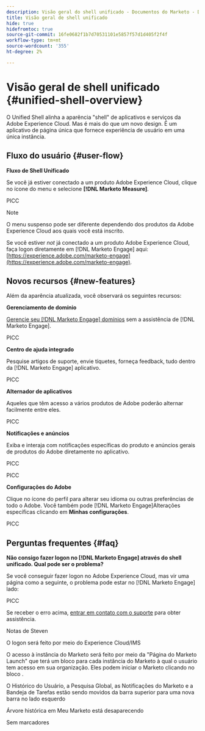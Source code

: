 ```yaml
---
description: Visão geral do shell unificado - Documentos do Marketo - Documentação do produto
title: Visão geral de shell unificado
hide: true
hidefromtoc: true
source-git-commit: 16fe0682f1b7d70531101e5857f57d1d405f2f4f
workflow-type: tm+mt
source-wordcount: '355'
ht-degree: 2%

---
```


# Visão geral de shell unificado {#unified-shell-overview}

O Unified Shell alinha a aparência &quot;shell&quot; de aplicativos e serviços da Adobe Experience Cloud. Mas é mais do que um novo design. É um aplicativo de página única que fornece experiência de usuário em uma única instância.

## Fluxo do usuário {#user-flow}

**Fluxo de Shell Unificado**

Se você já estiver conectado a um produto Adobe Experience Cloud, clique no ícone do menu e selecione **[!DNL Marketo Measure]**.

PICC

>[!NOTE]
>
>O menu suspenso pode ser diferente dependendo dos produtos da Adobe Experience Cloud aos quais você está inscrito.

Se você estiver _not_ já conectado a um produto Adobe Experience Cloud, faça logon diretamente em [!DNL Marketo Engage] aqui: [https://experience.adobe.com/marketo-engage](https://experience.adobe.com/marketo-engage).

## Novos recursos {#new-features}

Além da aparência atualizada, você observará os seguintes recursos:

**Gerenciamento de domínio**

[Gerencie seu [!DNL Marketo Engage] domínios](/help/marketo/product-docs/administration/email-setup/add-multiple-branding-domains/add-an-additional-branding-domain.md) sem a assistência de [!DNL Marketo Engage].

PICC

**Centro de ajuda integrado**

Pesquise artigos de suporte, envie tíquetes, forneça feedback, tudo dentro da [!DNL Marketo Engage] aplicativo.

PICC

**Alternador de aplicativos**

Aqueles que têm acesso a vários produtos de Adobe poderão alternar facilmente entre eles.

PICC

**Notificações e anúncios**

Exiba e interaja com notificações específicas do produto e anúncios gerais de produtos do Adobe diretamente no aplicativo.

PICC

PICC

**Configurações do Adobe**

Clique no ícone do perfil para alterar seu idioma ou outras preferências de todo o Adobe. Você também pode [!DNL Marketo Engage]Alterações específicas clicando em **Minhas configurações**.

PICC

## Perguntas frequentes {#faq}

**Não consigo fazer logon no [!DNL Marketo Engage] através do shell unificado. Qual pode ser o problema?**

Se você conseguir fazer logon no Adobe Experience Cloud, mas vir uma página como a seguinte, o problema pode estar no [!DNL Marketo Engage] lado:

PICC

Se receber o erro acima, [entrar em contato com o suporte](https://nation.marketo.com/t5/support/ct-p/Support) para obter assistência.

Notas de Steven

O logon será feito por meio do Experience Cloud/IMS

O acesso à instância do Marketo será feito por meio da &quot;Página do Marketo Launch&quot; que terá um bloco para cada instância do Marketo à qual o usuário tem acesso em sua organização. Eles podem iniciar o Marketo clicando no bloco .

O Histórico do Usuário, a Pesquisa Global, as Notificações do Marketo e a Bandeja de Tarefas estão sendo movidos da barra superior para uma nova barra no lado esquerdo

Árvore histórica em Meu Marketo está desaparecendo

Sem marcadores

